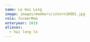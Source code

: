 ```yaml
---
name: Le Hai Long 
image: images/members/intern10801.jpg 
role: formerMem
enteryear: 2019
aliases:
  - hai long le
---
```

